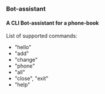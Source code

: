 ### Bot-assistant
#### A CLI Bot-assistant for a phone-book
List of supported commands:
 - "hello"
 - "add"
 - "change"
 - "phone"
 - "all"
 - "close", "exit"
 - "help"